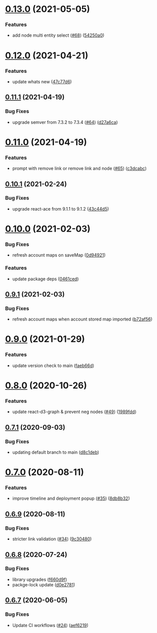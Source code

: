 # [0.13.0](https://github.com/newrelic/nr1-observability-maps/compare/v0.12.0...v0.13.0) (2021-05-05)


### Features

* add node multi entity select ([#68](https://github.com/newrelic/nr1-observability-maps/issues/68)) ([54250a0](https://github.com/newrelic/nr1-observability-maps/commit/54250a090ae97b32da6d7c115b755cec748466c3))

# [0.12.0](https://github.com/newrelic/nr1-observability-maps/compare/v0.11.1...v0.12.0) (2021-04-21)


### Features

* update whats new ([47c77d6](https://github.com/newrelic/nr1-observability-maps/commit/47c77d656ec9b0a6392a471d6a687d2f9efde9e3))

## [0.11.1](https://github.com/newrelic/nr1-observability-maps/compare/v0.11.0...v0.11.1) (2021-04-19)


### Bug Fixes

* upgrade semver from 7.3.2 to 7.3.4 ([#64](https://github.com/newrelic/nr1-observability-maps/issues/64)) ([d27a6ca](https://github.com/newrelic/nr1-observability-maps/commit/d27a6cafdb168b1241ebf07e183924e7418dc983))

# [0.11.0](https://github.com/newrelic/nr1-observability-maps/compare/v0.10.1...v0.11.0) (2021-04-19)


### Features

* prompt with remove link or remove link and node ([#65](https://github.com/newrelic/nr1-observability-maps/issues/65)) ([c3dcabc](https://github.com/newrelic/nr1-observability-maps/commit/c3dcabc8412a56aa2e937c20fc4af27de009d9eb))

## [0.10.1](https://github.com/newrelic/nr1-observability-maps/compare/v0.10.0...v0.10.1) (2021-02-24)


### Bug Fixes

* upgrade react-ace from 9.1.1 to 9.1.2 ([43c44d5](https://github.com/newrelic/nr1-observability-maps/commit/43c44d5936e3f59a61b0685306b7bd2c7e327524))

# [0.10.0](https://github.com/newrelic/nr1-observability-maps/compare/v0.9.1...v0.10.0) (2021-02-03)


### Bug Fixes

* refresh account maps on saveMap ([0d94921](https://github.com/newrelic/nr1-observability-maps/commit/0d94921bec94d30cfa431fc1b6bb6b4be989627f))


### Features

* update package deps ([0461ced](https://github.com/newrelic/nr1-observability-maps/commit/0461cedf4e61a6d3d6db1475924779ce60f56c45))

## [0.9.1](https://github.com/newrelic/nr1-observability-maps/compare/v0.9.0...v0.9.1) (2021-02-03)


### Bug Fixes

* refresh account maps when account stored map imported ([b72af56](https://github.com/newrelic/nr1-observability-maps/commit/b72af5632ca3c08bcc30ccde31ba56602f36acd1))

# [0.9.0](https://github.com/newrelic/nr1-observability-maps/compare/v0.8.0...v0.9.0) (2021-01-29)


### Features

* update version check to main ([faeb66d](https://github.com/newrelic/nr1-observability-maps/commit/faeb66d41d3ab2524641a888979726a933d317fa))

# [0.8.0](https://github.com/newrelic/nr1-observability-maps/compare/v0.7.1...v0.8.0) (2020-10-26)


### Features

* update react-d3-graph & prevent neg nodes ([#49](https://github.com/newrelic/nr1-observability-maps/issues/49)) ([1989fdd](https://github.com/newrelic/nr1-observability-maps/commit/1989fddd6062dc8a50d346206a45b42c71d18003))

## [0.7.1](https://github.com/newrelic/nr1-observability-maps/compare/v0.7.0...v0.7.1) (2020-09-03)


### Bug Fixes

* updating default branch to main ([d8c1deb](https://github.com/newrelic/nr1-observability-maps/commit/d8c1deb34653e33954730937f32c5de4a1a28bec))

# [0.7.0](https://github.com/newrelic/nr1-observability-maps/compare/v0.6.9...v0.7.0) (2020-08-11)


### Features

* improve timeline and deployment popup ([#35](https://github.com/newrelic/nr1-observability-maps/issues/35)) ([8db8b32](https://github.com/newrelic/nr1-observability-maps/commit/8db8b329847fef18fae2db4776d615f884cc89d2))

## [0.6.9](https://github.com/newrelic/nr1-observability-maps/compare/v0.6.8...v0.6.9) (2020-08-11)


### Bug Fixes

* stricter link validation ([#34](https://github.com/newrelic/nr1-observability-maps/issues/34)) ([9c30480](https://github.com/newrelic/nr1-observability-maps/commit/9c304804feb387a835ae09da090c61f3f9190441))

## [0.6.8](https://github.com/newrelic/nr1-observability-maps/compare/v0.6.7...v0.6.8) (2020-07-24)


### Bug Fixes

* library upgrades ([f660d9f](https://github.com/newrelic/nr1-observability-maps/commit/f660d9faee8a11095e919146c35bcffc9bc34b33))
* packge-lock update ([d0e2781](https://github.com/newrelic/nr1-observability-maps/commit/d0e2781cc3b633f39016f63f6e194b9333fde9bb))

## [0.6.7](https://github.com/newrelic/nr1-observability-maps/compare/v0.6.6...v0.6.7) (2020-06-05)


### Bug Fixes

* Update CI workflows ([#24](https://github.com/newrelic/nr1-observability-maps/issues/24)) ([aef6219](https://github.com/newrelic/nr1-observability-maps/commit/aef62194ac36d6b84fa980e950e67e024df894b7))

